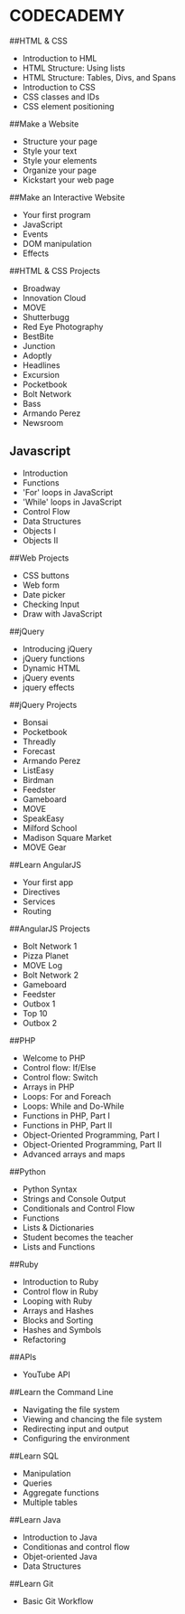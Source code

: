 # CODECADEMY
##HTML & CSS
- Introduction to HML<br>
- HTML Structure: Using lists<br>
- HTML Structure: Tables, Divs, and Spans<br>
- Introduction to CSS<br>
- CSS classes and IDs<br>
- CSS element positioning<br>

##Make a Website
- Structure your page<br>
- Style your text<br>
- Style your elements<br>
- Organize your page<br>
- Kickstart your web page<br>

##Make an Interactive Website
- Your first program<br>
- JavaScript<br>
- Events<br>
- DOM manipulation<br>
- Effects<br>

##HTML & CSS Projects
- Broadway<br>
- Innovation Cloud<br>
- MOVE<br>
- Shutterbugg<br>
- Red Eye Photography<br>
- BestBite<br>
- Junction<br>
- Adoptly<br>
- Headlines<br>
- Excursion<br>
- Pocketbook<br>
- Bolt Network<br>
- Bass<br>
- Armando Perez<br>
- Newsroom<br>

## Javascript
- Introduction<br>
- Functions<br>
- 'For' loops in JavaScript<br>
- 'While' loops in JavaScript<br>
- Control Flow<br>
- Data Structures<br>
- Objects I<br>
- Objects II<br>

##Web Projects
- CSS buttons<br>
- Web form<br>
- Date picker<br>
- Checking Input<br>
- Draw with JavaScript<br>

##jQuery
- Introducing jQuery<br>
- jQuery functions<br>
- Dynamic HTML<br>
- jQuery events<br>
- jquery effects<br>

##jQuery Projects
- Bonsai<br>
- Pocketbook<br>
- Threadly<br>
- Forecast<br>
- Armando Perez<br>
- ListEasy<br>
- Birdman<br>
- Feedster<br>
- Gameboard<br>
- MOVE<br>
- SpeakEasy<br>
- Milford School<br>
- Madison Square Market<br>
- MOVE Gear<br>

##Learn AngularJS
- Your first app<br>
- Directives<br>
- Services<br>
- Routing<br>

##AngularJS Projects
- Bolt Network 1<br>
- Pizza Planet<br>
- MOVE Log<br>
- Bolt Network 2<br>
- Gameboard<br>
- Feedster<br>
- Outbox 1<br>
- Top 10<br>
- Outbox 2<br>

##PHP
- Welcome to PHP<br>
- Control flow: If/Else<br>
- Control flow: Switch<br>
- Arrays in PHP<br>
- Loops: For and Foreach<br>
- Loops: While and Do-While<br>
- Functions in PHP, Part I<br>
- Functions in PHP, Part II<br>
- Object-Oriented Programming, Part I<br>
- Object-Oriented Programming, Part II<br>
- Advanced arrays and maps<br>

##Python
- Python Syntax<br>
- Strings and Console Output<br>
- Conditionals and Control Flow<br>
- Functions<br>
- Lists & Dictionaries<br>
- Student becomes the teacher<br>
- Lists and Functions<br>

##Ruby
- Introduction to Ruby<br>
- Control flow in Ruby<br>
- Looping with Ruby<br>
- Arrays and Hashes<br>
- Blocks and Sorting<br>
- Hashes and Symbols<br>
- Refactoring<br>

##APIs
- YouTube API<br>

##Learn the Command Line
- Navigating the file system<br>
- Viewing and chancing the file system<br>
- Redirecting input and output<br>
- Configuring the environment<br>

##Learn SQL
- Manipulation<br>
- Queries<br>
- Aggregate functions<br>
- Multiple tables<br>

##Learn Java
- Introduction to Java<br>
- Conditionas and control flow<br>
- Objet-oriented Java<br>
- Data Structures<br>

##Learn Git
- Basic Git Workflow<br>